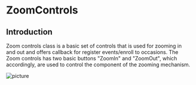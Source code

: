 # ZoomControls

## Introduction

Zoom controls class is a basic set of controls that is used for zooming in and out and offers callback for register events/enroll to occasions. The Zoom controls has two basic buttons "ZoomIn" and "ZoomOut", which accordingly, are used to control the component of the zooming mechanism. 

![picture](Gurkaran-Padda/ZoomControls/images/zoomicon.png)
